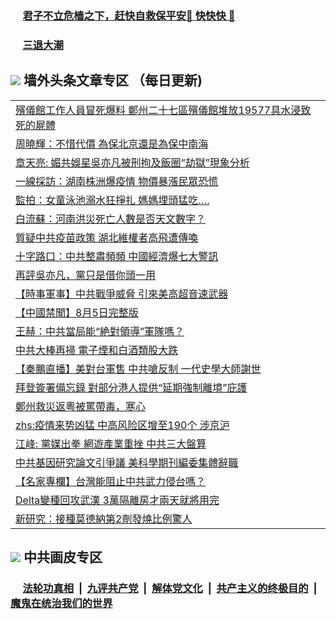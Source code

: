 
 ### &nbsp;&nbsp;&nbsp;&nbsp; [君子不立危樯之下，赶快自救保平安🍎 快快快 📩](https://github.com/pwgy/td/blob/master/README.md)

 ### &nbsp;&nbsp;&nbsp;&nbsp; [三退大潮](https://cdn.cgei.work/?key=wjsottsjpndjwfkg&pin=65881581&ag=ogQuit&from=pw2) 

## <img src="https://img.icons8.com/cute-clipart/2x/circled-right.png"> 墙外头条文章专区 （每日更新)

<Table>
<tr><td colspan="2" align="left"><a href="https://cdn.cgei.work/?ag=c1478818&key=wjsottsjpndjwfkg&from=pw2">殯儀館工作人員冒死爆料 鄭州二十七區殯儀館堆放19577具水浸致死的屍體
</a></td></tr>
<tr><td colspan="2" align="left"><a href="https://cdn.cgei.work/?ag=c1478862&key=wjsottsjpndjwfkg&from=pw2">周曉輝：不惜代價 為保北京還是為保中南海
</a></td></tr>
<tr><td colspan="2" align="left"><a href="https://cdn.cgei.work/?ag=c1478869&key=wjsottsjpndjwfkg&from=pw2">章天亮: 媚共娛星吳亦凡被刑拘及飯圈“劫獄”現象分析
</a></td></tr>
<tr><td colspan="2" align="left"><a href="https://cdn.cgei.work/?ag=c1478864&key=wjsottsjpndjwfkg&from=pw2">一線採訪：湖南株洲爆疫情 物價暴漲民眾恐慌
</a></td></tr>
<tr><td colspan="2" align="left"><a href="https://cdn.cgei.work/?ag=c1478849&key=wjsottsjpndjwfkg&from=pw2">監拍：女童泳池溺水狂掙扎 媽媽埋頭猛吃….
</a></td></tr>
<tr><td colspan="2" align="left"><a href="https://cdn.cgei.work/?ag=c1478822&key=wjsottsjpndjwfkg&from=pw2">白流蘇：河南洪災死亡人數是否天文數字？
</a></td></tr>
<tr><td colspan="2" align="left"><a href="https://cdn.cgei.work/?ag=c1478776&key=wjsottsjpndjwfkg&from=pw2">質疑中共疫苗政策 湖北維權者高飛遭傳喚
</a></td></tr>
<tr><td colspan="2" align="left"><a href="https://cdn.cgei.work/?ag=c1478865&key=wjsottsjpndjwfkg&from=pw2">十字路口：中共整肅頻頻 中國經濟爆七大警訊
</a></td></tr>
<tr><td colspan="2" align="left"><a href="https://cdn.cgei.work/?ag=c1478856&key=wjsottsjpndjwfkg&from=pw2">再評吳亦凡，黨只是借你頭一用
</a></td></tr>
<tr><td colspan="2" align="left"><a href="https://cdn.cgei.work/?ag=c1478839&key=wjsottsjpndjwfkg&from=pw2">【時事軍事】中共戰爭威脅 引來美高超音速武器
</a></td></tr>
<tr><td colspan="2" align="left"><a href="https://cdn.cgei.work/?ag=c1478779&key=wjsottsjpndjwfkg&from=pw2">【中國禁聞】8月5日完整版
</a></td></tr>
<tr><td colspan="2" align="left"><a href="https://cdn.cgei.work/?ag=c1478792&key=wjsottsjpndjwfkg&from=pw2">王赫：中共當局能“絶對領導”軍隊嗎？
</a></td></tr>
<tr><td colspan="2" align="left"><a href="https://cdn.cgei.work/?ag=c1478868&key=wjsottsjpndjwfkg&from=pw2">中共大棒再掃 電子煙和白酒類股大跌
</a></td></tr>
<tr><td colspan="2" align="left"><a href="https://cdn.cgei.work/?ag=c1478872&key=wjsottsjpndjwfkg&from=pw2">【秦鵬直播】美對台軍售 中共嗆反制 一代史學大師謝世
</a></td></tr>
<tr><td colspan="2" align="left"><a href="https://cdn.cgei.work/?ag=c1478787&key=wjsottsjpndjwfkg&from=pw2">拜登簽署備忘錄 對部分港人提供“延期強制離境”庇護
</a></td></tr>
<tr><td colspan="2" align="left"><a href="https://cdn.cgei.work/?ag=c1478876&key=wjsottsjpndjwfkg&from=pw2">鄭州救災返粵被罵帶毒，寒心
</a></td></tr>
<tr><td colspan="2" align="left"><a href="https://cdn.cgei.work/?ag=c1478855&key=wjsottsjpndjwfkg&from=pw2">zhs:疫情来势凶猛 中高风险区增至190个 涉京沪</a></td></tr>
<tr><td colspan="2" align="left"><a href="https://cdn.cgei.work/?ag=c1478840&key=wjsottsjpndjwfkg&from=pw2">江峰: 黨媒出拳 網遊產業重挫 中共三大盤算
</a></td></tr>
<tr><td colspan="2" align="left"><a href="https://cdn.cgei.work/?ag=c1478867&key=wjsottsjpndjwfkg&from=pw2">中共基因研究論文引爭議 美科學期刊編委集體辭職
</a></td></tr>
<tr><td colspan="2" align="left"><a href="https://cdn.cgei.work/?ag=c1478871&key=wjsottsjpndjwfkg&from=pw2">【名家專欄】台灣能阻止中共武力侵台嗎？
</a></td></tr>
<tr><td colspan="2" align="left"><a href="https://cdn.cgei.work/?ag=c1478780&key=wjsottsjpndjwfkg&from=pw2">Delta變種回攻武漢 3萬隔離房才兩天就將用完
</a></td></tr>
<tr><td colspan="2" align="left"><a href="https://cdn.cgei.work/?ag=c1478848&key=wjsottsjpndjwfkg&from=pw2">新研究：接種莫德納第2劑發燒比例驚人
</a></td></tr>
 </Table>

 ## <img src="https://img.icons8.com/cute-clipart/2x/circled-right.png"> 中共画皮专区
 ### &nbsp;&nbsp;&nbsp;&nbsp; [法轮功真相](https://github.com/begood0513/basic/blob/master/README.md) &nbsp;|&nbsp; [九评共产党](https://github.com/begood0513/9ping.md/blob/master/README.md) &nbsp;|&nbsp; [解体党文化](https://github.com/begood0513/jtdwh.md/blob/master/README.md)   &nbsp;|&nbsp; [共产主义的终极目的](https://github.com/begood0513/gczydzjmd.md/blob/master/README.md) &nbsp;|&nbsp; [魔鬼在统治我们的世界](https://github.com/begood0513/gczydzjmd.md/blob/master/README.md) 

